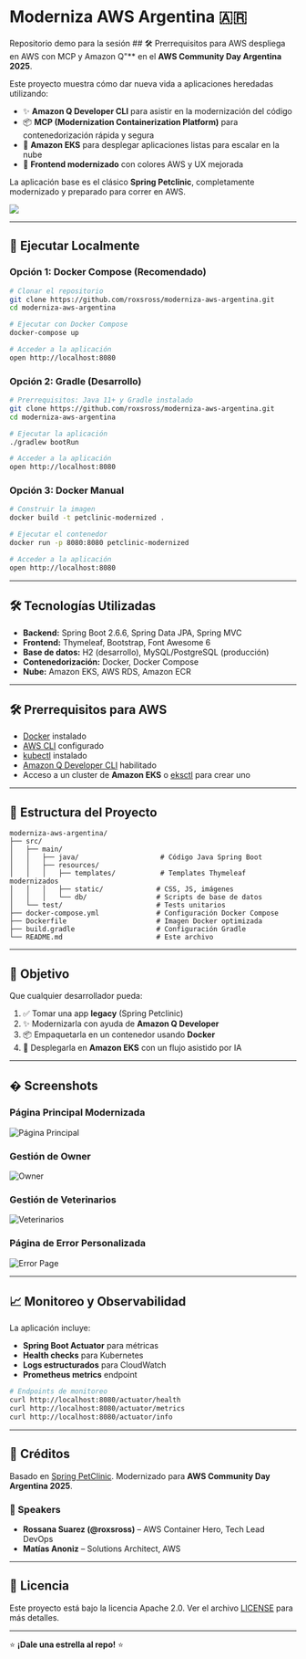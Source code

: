 # Moderniza AWS Argentina 🇦🇷

Repositorio demo para la sesión ## 🛠️ Prerrequisitos para AWS despliega en AWS con MCP y Amazon Q"** en el **AWS Community Day Argentina 2025**.

Este proyecto muestra cómo dar nueva vida a aplicaciones heredadas utilizando:
- ✨ **Amazon Q Developer CLI** para asistir en la modernización del código
- 📦 **MCP (Modernization Containerization Platform)** para contenedorización rápida y segura
- 🚀 **Amazon EKS** para desplegar aplicaciones listas para escalar en la nube
- 🎨 **Frontend modernizado** con colores AWS y UX mejorada

La aplicación base es el clásico **Spring Petclinic**, completamente modernizado y preparado para correr en AWS.

![](./docs/images/arq.png)

---

## 🚀 Ejecutar Localmente

### Opción 1: Docker Compose (Recomendado)
```bash
# Clonar el repositorio
git clone https://github.com/roxsross/moderniza-aws-argentina.git
cd moderniza-aws-argentina

# Ejecutar con Docker Compose
docker-compose up

# Acceder a la aplicación
open http://localhost:8080
```

### Opción 2: Gradle (Desarrollo)
```bash
# Prerrequisitos: Java 11+ y Gradle instalado
git clone https://github.com/roxsross/moderniza-aws-argentina.git
cd moderniza-aws-argentina

# Ejecutar la aplicación
./gradlew bootRun

# Acceder a la aplicación
open http://localhost:8080
```

### Opción 3: Docker Manual
```bash
# Construir la imagen
docker build -t petclinic-modernized .

# Ejecutar el contenedor
docker run -p 8080:8080 petclinic-modernized

# Acceder a la aplicación
open http://localhost:8080
```

---

## 🛠️ Tecnologías Utilizadas

- **Backend:** Spring Boot 2.6.6, Spring Data JPA, Spring MVC
- **Frontend:** Thymeleaf, Bootstrap, Font Awesome 6
- **Base de datos:** H2 (desarrollo), MySQL/PostgreSQL (producción)
- **Contenedorización:** Docker, Docker Compose
- **Nube:** Amazon EKS, AWS RDS, Amazon ECR

---

## 🛠️ Prerrequisitos para AWS

- [Docker](https://docs.docker.com/get-docker/) instalado
- [AWS CLI](https://docs.aws.amazon.com/cli/) configurado
- [kubectl](https://kubernetes.io/docs/tasks/tools/) instalado
- [Amazon Q Developer CLI](https://aws.amazon.com/q/developer/) habilitado
- Acceso a un cluster de **Amazon EKS** o [eksctl](https://eksctl.io/) para crear uno

---

## 📁 Estructura del Proyecto

```
moderniza-aws-argentina/
├── src/
│   ├── main/
│   │   ├── java/                    # Código Java Spring Boot
│   │   ├── resources/
│   │   │   ├── templates/           # Templates Thymeleaf modernizados
│   │   │   ├── static/             # CSS, JS, imágenes
│   │   │   └── db/                 # Scripts de base de datos
│   └── test/                       # Tests unitarios
├── docker-compose.yml              # Configuración Docker Compose
├── Dockerfile                      # Imagen Docker optimizada
├── build.gradle                    # Configuración Gradle
└── README.md                       # Este archivo
```
---

## 🎯 Objetivo

Que cualquier desarrollador pueda:

1. ✅ Tomar una app **legacy** (Spring Petclinic)
2. ✨ Modernizarla con ayuda de **Amazon Q Developer**
3. 📦 Empaquetarla en un contenedor usando **Docker**
4. 🚀 Desplegarla en **Amazon EKS** con un flujo asistido por IA

---

## � Screenshots

### Página Principal Modernizada
![Página Principal](docs/images/home-modernized.png)

### Gestión de Owner
![Owner](docs/images/owners-management.png)

### Gestión de Veterinarios
![Veterinarios](docs/images/vets-management.png)

### Página de Error Personalizada
![Error Page](docs/images/error-bruce.png)

---

## 📈 Monitoreo y Observabilidad

La aplicación incluye:
- **Spring Boot Actuator** para métricas
- **Health checks** para Kubernetes
- **Logs estructurados** para CloudWatch
- **Prometheus metrics** endpoint

```bash
# Endpoints de monitoreo
curl http://localhost:8080/actuator/health
curl http://localhost:8080/actuator/metrics
curl http://localhost:8080/actuator/info
```

---

## 🙌 Créditos

Basado en [Spring PetClinic](https://github.com/spring-projects/spring-petclinic).
Modernizado para **AWS Community Day Argentina 2025**.

### 🎤 Speakers

- **Rossana Suarez (@roxsross)** – AWS Container Hero, Tech Lead DevOps
- **Matías Anoniz** – Solutions Architect, AWS

---

## 📄 Licencia

Este proyecto está bajo la licencia Apache 2.0. Ver el archivo [LICENSE](LICENSE.txt) para más detalles.

---

⭐ **¡Dale una estrella al repo!** ⭐
